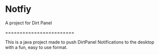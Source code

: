 Notfiy
========================

A project for Dirt Panel

========================

This is a java project made to push DirtPanel Notifications to the desktop with a fun, easy  to use format.
